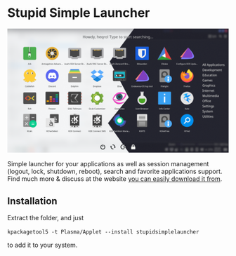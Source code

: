 # Stupid Simple Launcher

![alt text](./previews/AllAppsLightDark.png)

Simple launcher for your applications as well as session management (logout, lock, shutdown, reboot), search and favorite applications support.
Find much more & discuss at the website [you can easily download it from](https://www.pling.com/p/1584342/).

## Installation

Extract the folder, and just

`kpackagetool5 -t Plasma/Applet --install stupidsimplelauncher`

to add it to your system.

